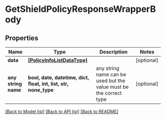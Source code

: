 # GetShieldPolicyResponseWrapperBody


## Properties
Name | Type | Description | Notes
------------ | ------------- | ------------- | -------------
**data** | [**[PolicyInfoListDataType]**](PolicyInfoListDataType.md) |  | [optional] 
**any string name** | **bool, date, datetime, dict, float, int, list, str, none_type** | any string name can be used but the value must be the correct type | [optional]

[[Back to Model list]](../README.md#documentation-for-models) [[Back to API list]](../README.md#documentation-for-api-endpoints) [[Back to README]](../README.md)


